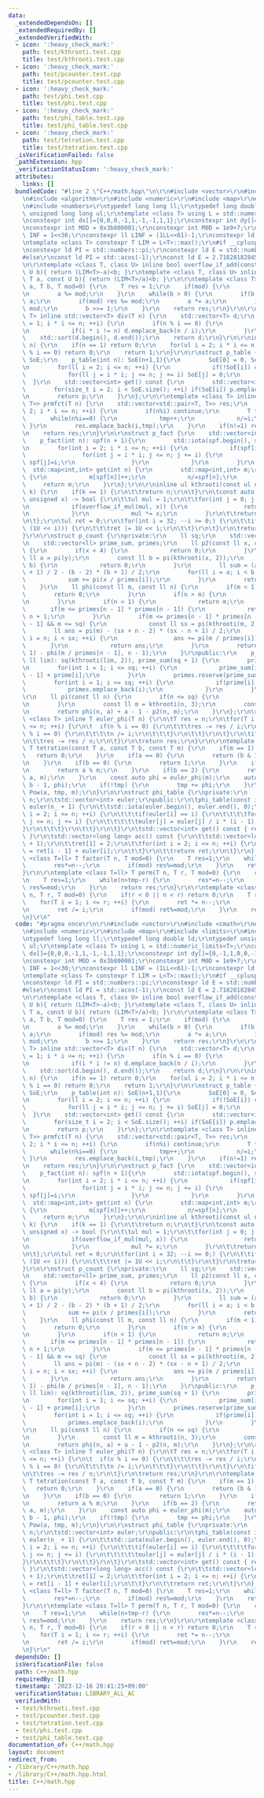 ```yaml
---
data:
  _extendedDependsOn: []
  _extendedRequiredBy: []
  _extendedVerifiedWith:
  - icon: ':heavy_check_mark:'
    path: test/kthrooti.test.cpp
    title: test/kthrooti.test.cpp
  - icon: ':heavy_check_mark:'
    path: test/pcounter.test.cpp
    title: test/pcounter.test.cpp
  - icon: ':heavy_check_mark:'
    path: test/phi.test.cpp
    title: test/phi.test.cpp
  - icon: ':heavy_check_mark:'
    path: test/phi_table.test.cpp
    title: test/phi_table.test.cpp
  - icon: ':heavy_check_mark:'
    path: test/tetration.test.cpp
    title: test/tetration.test.cpp
  _isVerificationFailed: false
  _pathExtension: hpp
  _verificationStatusIcon: ':heavy_check_mark:'
  attributes:
    links: []
  bundledCode: "#line 2 \"C++/math.hpp\"\n\r\n#include <vector>\r\n#include <cmath>\r\
    \n#include <algorithm>\r\n#include <numeric>\r\n#include <map>\r\n#include <limits>\r\
    \n#include <numbers>\r\ntypedef long long ll;\r\ntypedef long double ld;\r\ntypedef\
    \ unsigned long long ul;\r\ntemplate <class T> using L = std::numeric_limits<T>;\r\
    \nconstexpr int dx[]={0,0,0,-1,1,-1,-1,1,1};\r\nconstexpr int dy[]={0,-1,1,0,0,-1,1,-1,1};\r\
    \nconstexpr int MOD = 0x3b800001;\r\nconstexpr int M0D = 1e9+7;\r\nconstexpr int\
    \ INF = 1<<30;\r\nconstexpr ll LINF = (1LL<<61)-1;\r\nconstexpr ld DINF = L<ld>::infinity();\r\
    \ntemplate <class T> constexpr T LIM = L<T>::max();\r\n#if __cplusplus >= 202100L\r\
    \nconstexpr ld PI = std::numbers::pi;\r\nconstexpr ld E = std::numbers::e;\r\n\
    #else\r\nconst ld PI = std::acos(-1);\r\nconst ld E = 2.718281828459045;\r\n#endif\r\
    \n\r\ntemplate <class T, class U> inline bool overflow_if_add(const T a, const\
    \ U b){ return (LIM<T>-a)<b; }\r\ntemplate <class T, class U> inline bool overflow_if_mul(const\
    \ T a, const U b){ return (LIM<T>/a)<b; }\r\n\r\ntemplate <class T> inline T Pow(T\
    \ a, T b, T mod=0) {\r\n    T res = 1;\r\n    if(mod) {\r\n        res %= mod;\r\
    \n        a %= mod;\r\n    }\r\n    while(b > 0) {\r\n        if(b & 1) res *=\
    \ a;\r\n        if(mod) res %= mod;\r\n        a *= a;\r\n        if(mod) a %=\
    \ mod;\r\n        b >>= 1;\r\n    }\r\n    return res;\r\n}\r\n\r\ntemplate <class\
    \ T> inline std::vector<T> div(T n) {\r\n    std::vector<T> d;\r\n    for(ll i\
    \ = 1; i * i <= n; ++i) {\r\n        if(n % i == 0) {\r\n            d.emplace_back(i);\r\
    \n            if(i * i != n) d.emplace_back(n / i);\r\n        }\r\n    }\r\n\
    \    std::sort(d.begin(), d.end());\r\n    return d;\r\n}\r\n\r\ninline bool is_prime(ul\
    \ n) {\r\n    if(n == 1) return 0;\r\n    for(ul i = 2; i * i <= n; ++i) if(n\
    \ % i == 0) return 0;\r\n    return 1;\r\n}\r\n\r\nstruct p_table {\r\n    std::vector<bool>\
    \ SoE;\r\n    p_table(int n): SoE(n+1,1){\r\n        SoE[0] = 0, SoE[1] = 0;\r\
    \n        for(ll i = 2; i <= n; ++i) {\r\n            if(!SoE[i]) continue;\r\n\
    \            for(ll j = i * i; j <= n; j += i) SoE[j] = 0;\r\n        }\r\n  \
    \  }\r\n    std::vector<int> get() const {\r\n        std::vector<int> p;\r\n\
    \        for(size_t i = 2; i < SoE.size(); ++i) if(SoE[i]) p.emplace_back(i);\r\
    \n        return p;\r\n    }\r\n};\r\n\r\ntemplate <class T> inline std::vector<std::pair<T,\
    \ T>> prmfct(T n) {\r\n    std::vector<std::pair<T, T>> res;\r\n    for(T i =\
    \ 2; i * i <= n; ++i) {\r\n        if(n%i) continue;\r\n        T tmp=0;\r\n \
    \       while(n%i==0) {\r\n            tmp++;\r\n            n/=i;\r\n       \
    \ }\r\n        res.emplace_back(i,tmp);\r\n    }\r\n    if(n!=1) res.emplace_back(n,1);\r\
    \n    return res;\r\n}\r\n\r\nstruct p_fact {\r\n    std::vector<int> spf;\r\n\
    \    p_fact(int n): spf(n + 1){\r\n        std::iota(spf.begin(), spf.end() ,0);\r\
    \n        for(int i = 2; i * i <= n; ++i) {\r\n            if(spf[i]==i) {\r\n\
    \                for(int j = i * i; j <= n; j += i) {\r\n                    if(spf[j]==j)\
    \ spf[j]=i;\r\n                }\r\n            }\r\n        }\r\n    }\r\n  \
    \  std::map<int,int> get(int n) {\r\n        std::map<int,int> m;\r\n        while(n!=1)\
    \ {\r\n            m[spf[n]]++;\r\n            n/=spf[n];\r\n        }\r\n   \
    \     return m;\r\n    }\r\n};\r\n\r\ninline ul kthrooti(const ul n, const int\
    \ k) {\r\n    if(k == 1) {\r\n\t\treturn n;\r\n\t}\r\n\tconst auto chk = [&](const\
    \ unsigned x) -> bool {\r\n\t\tul mul = 1;\r\n\t\tfor(int j = 0; j < k; ++j) {\r\
    \n            if(overflow_if_mul(mul, x)) {\r\n                return false;\r\
    \n            }\r\n            mul *= x;\r\n        }\r\n\t\treturn mul <= n;\r\
    \n\t};\r\n\tul ret = 0;\r\n\tfor(int i = 32; --i >= 0;) {\r\n\t\tif(chk(ret |\
    \ (1U << i))) {\r\n\t\t\tret |= 1U << i;\r\n\t\t}\r\n\t}\r\n\treturn ret;\r\n\
    }\r\n\r\nstruct p_count {\r\nprivate:\r\n    ll sq;\r\n    std::vector<bool> prime;\r\
    \n    std::vector<ll> prime_sum, primes;\r\n    ll p2(const ll x, const ll y)\
    \ {\r\n        if(x < 4) {\r\n            return 0;\r\n        }\r\n        const\
    \ ll a = pi(y);\r\n        const ll b = pi(kthrooti(x, 2));\r\n        if(a >=\
    \ b) {\r\n            return 0;\r\n        }\r\n        ll sum = (a - 2) * (a\
    \ + 1) / 2 - (b - 2) * (b + 1) / 2;\r\n        for(ll i = a; i < b; ++i) {\r\n\
    \            sum += pi(x / primes[i]);\r\n        }\r\n        return sum;\r\n\
    \    }\r\n    ll phi(const ll m, const ll n) {\r\n        if(m < 1) {\r\n    \
    \        return 0;\r\n        }\r\n        if(n > m) {\r\n            return 1;\r\
    \n        }\r\n        if(n < 1) {\r\n            return m;\r\n        }\r\n \
    \       if(m <= primes[n - 1] * primes[n - 1]) {\r\n            return pi(m) -\
    \ n + 1;\r\n        }\r\n        if(m <= primes[n - 1] * primes[n - 1] * primes[n\
    \ - 1] && m <= sq) {\r\n            const ll sx = pi(kthrooti(m, 2));\r\n    \
    \        ll ans = pi(m) - (sx + n - 2) * (sx - n + 1) / 2;\r\n            for(ll\
    \ i = n; i < sx; ++i) {\r\n                ans += pi(m / primes[i]);\r\n     \
    \       }\r\n            return ans;\r\n        }\r\n        return phi(m, n -\
    \ 1) - phi(m / primes[n - 1], n - 1);\r\n    }\r\npublic:\r\n    p_count(const\
    \ ll lim): sq(kthrooti(lim, 2)), prime_sum(sq + 1) {\r\n        prime = p_table(sq).SoE;\r\
    \n        for(int i = 1; i <= sq; ++i) {\r\n            prime_sum[i] = prime_sum[i\
    \ - 1] + prime[i];\r\n        }\r\n        primes.reserve(prime_sum[sq]);\r\n\
    \        for(int i = 1; i <= sq; ++i) {\r\n            if(prime[i]) {\r\n    \
    \            primes.emplace_back(i);\r\n            }\r\n        }\r\n    }\r\n\
    \r\n    ll pi(const ll n) {\r\n        if(n <= sq) {\r\n            return prime_sum[n];\r\
    \n        }\r\n        const ll m = kthrooti(n, 3);\r\n        const ll a = pi(m);\r\
    \n        return phi(n, a) + a - 1 - p2(n, m);\r\n    }\r\n};\r\n\r\ntemplate\
    \ <class T> inline T euler_phi(T n) {\r\n\tT res = n;\r\n\tfor(T i = 2; i * i\
    \ <= n; ++i) {\r\n\t  if(n % i == 0) {\r\n\t\t\tres -= res / i;\r\n\t\t\twhile(n\
    \ % i == 0) {\r\n\t\t\t\tn /= i;\r\n\t\t\t}\r\n\t\t}\r\n\t}\r\n\tif(n > 1) {\r\
    \n\t\tres -= res / n;\r\n\t}\r\n\treturn res;\r\n}\r\n\r\ntemplate <class T> inline\
    \ T tetration(const T a, const T b, const T m) {\r\n    if(m == 1) {\r\n     \
    \   return 0;\r\n    }\r\n    if(a == 0) {\r\n        return (b & 1) ? 0 : 1;\r\
    \n    }\r\n    if(b == 0) {\r\n        return 1;\r\n    }\r\n    if(b == 1) {\r\
    \n        return a % m;\r\n    }\r\n    if(b == 2) {\r\n        return Pow(a,\
    \ a, m);\r\n    }\r\n    const auto phi = euler_phi(m);\r\n    auto tmp = tetration(a,\
    \ b - 1, phi);\r\n    if(!tmp) {\r\n        tmp += phi;\r\n    }\r\n    return\
    \ Pow(a, tmp, m);\r\n}\r\n\r\nstruct phi_table {\r\nprivate:\r\n    const int\
    \ n;\r\n\tstd::vector<int> euler;\r\npublic:\r\n\tphi_table(const int n_): n(n_),\
    \ euler(n_ + 1) {\r\n\t\tstd::iota(euler.begin(), euler.end(), 0);\r\n\t\tfor(int\
    \ i = 2; i <= n; ++i) {\r\n\t\t\tif(euler[i] == i) {\r\n\t\t\t\tfor(int j = i;\
    \ j <= n; j += i) {\r\n\t\t\t\t\teuler[j] = euler[j] / i * (i - 1);\r\n\t\t\t\t\
    }\r\n\t\t\t}\r\n\t\t}\r\n\t}\r\n\tstd::vector<int> get() const { return euler;\
    \ }\r\n\tstd::vector<long long> acc() const {\r\n\t\tstd::vector<long long> ret(n\
    \ + 1);\r\n\t\tret[1] = 2;\r\n\t\tfor(int i = 2; i <= n; ++i) {\r\n\t\t\tret[i]\
    \ = ret[i - 1] + euler[i];\r\n\t\t}\r\n\t\treturn ret;\r\n\t}\r\n};\r\n\r\ntemplate\
    \ <class T=ll> T factor(T n, T mod=0) {\r\n    T res=1;\r\n    while(n>0) {\r\n\
    \        res*=n--;\r\n        if(mod) res%=mod;\r\n    }\r\n    return res;\r\n\
    }\r\n\r\ntemplate <class T=ll> T perm(T n, T r, T mod=0) {\r\n    const T tmp=n;\r\
    \n    T res=1;\r\n    while(n>tmp-r) {\r\n        res*=n--;\r\n        if(mod)\
    \ res%=mod;\r\n    }\r\n    return res;\r\n}\r\n\r\ntemplate <class T=ll> T binom(T\
    \ n, T r, T mod=0) {\r\n    if(r < 0 || n < r) return 0;\r\n    T ret = 1;\r\n\
    \    for(T i = 1; i <= r; ++i) {\r\n        ret *= n--;\r\n        if(mod) ret%=mod;\r\
    \n        ret /= i;\r\n        if(mod) ret%=mod;\r\n    }\r\n    return ret;\r\
    \n}\r\n"
  code: "#pragma once\r\n\r\n#include <vector>\r\n#include <cmath>\r\n#include <algorithm>\r\
    \n#include <numeric>\r\n#include <map>\r\n#include <limits>\r\n#include <numbers>\r\
    \ntypedef long long ll;\r\ntypedef long double ld;\r\ntypedef unsigned long long\
    \ ul;\r\ntemplate <class T> using L = std::numeric_limits<T>;\r\nconstexpr int\
    \ dx[]={0,0,0,-1,1,-1,-1,1,1};\r\nconstexpr int dy[]={0,-1,1,0,0,-1,1,-1,1};\r\
    \nconstexpr int MOD = 0x3b800001;\r\nconstexpr int M0D = 1e9+7;\r\nconstexpr int\
    \ INF = 1<<30;\r\nconstexpr ll LINF = (1LL<<61)-1;\r\nconstexpr ld DINF = L<ld>::infinity();\r\
    \ntemplate <class T> constexpr T LIM = L<T>::max();\r\n#if __cplusplus >= 202100L\r\
    \nconstexpr ld PI = std::numbers::pi;\r\nconstexpr ld E = std::numbers::e;\r\n\
    #else\r\nconst ld PI = std::acos(-1);\r\nconst ld E = 2.718281828459045;\r\n#endif\r\
    \n\r\ntemplate <class T, class U> inline bool overflow_if_add(const T a, const\
    \ U b){ return (LIM<T>-a)<b; }\r\ntemplate <class T, class U> inline bool overflow_if_mul(const\
    \ T a, const U b){ return (LIM<T>/a)<b; }\r\n\r\ntemplate <class T> inline T Pow(T\
    \ a, T b, T mod=0) {\r\n    T res = 1;\r\n    if(mod) {\r\n        res %= mod;\r\
    \n        a %= mod;\r\n    }\r\n    while(b > 0) {\r\n        if(b & 1) res *=\
    \ a;\r\n        if(mod) res %= mod;\r\n        a *= a;\r\n        if(mod) a %=\
    \ mod;\r\n        b >>= 1;\r\n    }\r\n    return res;\r\n}\r\n\r\ntemplate <class\
    \ T> inline std::vector<T> div(T n) {\r\n    std::vector<T> d;\r\n    for(ll i\
    \ = 1; i * i <= n; ++i) {\r\n        if(n % i == 0) {\r\n            d.emplace_back(i);\r\
    \n            if(i * i != n) d.emplace_back(n / i);\r\n        }\r\n    }\r\n\
    \    std::sort(d.begin(), d.end());\r\n    return d;\r\n}\r\n\r\ninline bool is_prime(ul\
    \ n) {\r\n    if(n == 1) return 0;\r\n    for(ul i = 2; i * i <= n; ++i) if(n\
    \ % i == 0) return 0;\r\n    return 1;\r\n}\r\n\r\nstruct p_table {\r\n    std::vector<bool>\
    \ SoE;\r\n    p_table(int n): SoE(n+1,1){\r\n        SoE[0] = 0, SoE[1] = 0;\r\
    \n        for(ll i = 2; i <= n; ++i) {\r\n            if(!SoE[i]) continue;\r\n\
    \            for(ll j = i * i; j <= n; j += i) SoE[j] = 0;\r\n        }\r\n  \
    \  }\r\n    std::vector<int> get() const {\r\n        std::vector<int> p;\r\n\
    \        for(size_t i = 2; i < SoE.size(); ++i) if(SoE[i]) p.emplace_back(i);\r\
    \n        return p;\r\n    }\r\n};\r\n\r\ntemplate <class T> inline std::vector<std::pair<T,\
    \ T>> prmfct(T n) {\r\n    std::vector<std::pair<T, T>> res;\r\n    for(T i =\
    \ 2; i * i <= n; ++i) {\r\n        if(n%i) continue;\r\n        T tmp=0;\r\n \
    \       while(n%i==0) {\r\n            tmp++;\r\n            n/=i;\r\n       \
    \ }\r\n        res.emplace_back(i,tmp);\r\n    }\r\n    if(n!=1) res.emplace_back(n,1);\r\
    \n    return res;\r\n}\r\n\r\nstruct p_fact {\r\n    std::vector<int> spf;\r\n\
    \    p_fact(int n): spf(n + 1){\r\n        std::iota(spf.begin(), spf.end() ,0);\r\
    \n        for(int i = 2; i * i <= n; ++i) {\r\n            if(spf[i]==i) {\r\n\
    \                for(int j = i * i; j <= n; j += i) {\r\n                    if(spf[j]==j)\
    \ spf[j]=i;\r\n                }\r\n            }\r\n        }\r\n    }\r\n  \
    \  std::map<int,int> get(int n) {\r\n        std::map<int,int> m;\r\n        while(n!=1)\
    \ {\r\n            m[spf[n]]++;\r\n            n/=spf[n];\r\n        }\r\n   \
    \     return m;\r\n    }\r\n};\r\n\r\ninline ul kthrooti(const ul n, const int\
    \ k) {\r\n    if(k == 1) {\r\n\t\treturn n;\r\n\t}\r\n\tconst auto chk = [&](const\
    \ unsigned x) -> bool {\r\n\t\tul mul = 1;\r\n\t\tfor(int j = 0; j < k; ++j) {\r\
    \n            if(overflow_if_mul(mul, x)) {\r\n                return false;\r\
    \n            }\r\n            mul *= x;\r\n        }\r\n\t\treturn mul <= n;\r\
    \n\t};\r\n\tul ret = 0;\r\n\tfor(int i = 32; --i >= 0;) {\r\n\t\tif(chk(ret |\
    \ (1U << i))) {\r\n\t\t\tret |= 1U << i;\r\n\t\t}\r\n\t}\r\n\treturn ret;\r\n\
    }\r\n\r\nstruct p_count {\r\nprivate:\r\n    ll sq;\r\n    std::vector<bool> prime;\r\
    \n    std::vector<ll> prime_sum, primes;\r\n    ll p2(const ll x, const ll y)\
    \ {\r\n        if(x < 4) {\r\n            return 0;\r\n        }\r\n        const\
    \ ll a = pi(y);\r\n        const ll b = pi(kthrooti(x, 2));\r\n        if(a >=\
    \ b) {\r\n            return 0;\r\n        }\r\n        ll sum = (a - 2) * (a\
    \ + 1) / 2 - (b - 2) * (b + 1) / 2;\r\n        for(ll i = a; i < b; ++i) {\r\n\
    \            sum += pi(x / primes[i]);\r\n        }\r\n        return sum;\r\n\
    \    }\r\n    ll phi(const ll m, const ll n) {\r\n        if(m < 1) {\r\n    \
    \        return 0;\r\n        }\r\n        if(n > m) {\r\n            return 1;\r\
    \n        }\r\n        if(n < 1) {\r\n            return m;\r\n        }\r\n \
    \       if(m <= primes[n - 1] * primes[n - 1]) {\r\n            return pi(m) -\
    \ n + 1;\r\n        }\r\n        if(m <= primes[n - 1] * primes[n - 1] * primes[n\
    \ - 1] && m <= sq) {\r\n            const ll sx = pi(kthrooti(m, 2));\r\n    \
    \        ll ans = pi(m) - (sx + n - 2) * (sx - n + 1) / 2;\r\n            for(ll\
    \ i = n; i < sx; ++i) {\r\n                ans += pi(m / primes[i]);\r\n     \
    \       }\r\n            return ans;\r\n        }\r\n        return phi(m, n -\
    \ 1) - phi(m / primes[n - 1], n - 1);\r\n    }\r\npublic:\r\n    p_count(const\
    \ ll lim): sq(kthrooti(lim, 2)), prime_sum(sq + 1) {\r\n        prime = p_table(sq).SoE;\r\
    \n        for(int i = 1; i <= sq; ++i) {\r\n            prime_sum[i] = prime_sum[i\
    \ - 1] + prime[i];\r\n        }\r\n        primes.reserve(prime_sum[sq]);\r\n\
    \        for(int i = 1; i <= sq; ++i) {\r\n            if(prime[i]) {\r\n    \
    \            primes.emplace_back(i);\r\n            }\r\n        }\r\n    }\r\n\
    \r\n    ll pi(const ll n) {\r\n        if(n <= sq) {\r\n            return prime_sum[n];\r\
    \n        }\r\n        const ll m = kthrooti(n, 3);\r\n        const ll a = pi(m);\r\
    \n        return phi(n, a) + a - 1 - p2(n, m);\r\n    }\r\n};\r\n\r\ntemplate\
    \ <class T> inline T euler_phi(T n) {\r\n\tT res = n;\r\n\tfor(T i = 2; i * i\
    \ <= n; ++i) {\r\n\t  if(n % i == 0) {\r\n\t\t\tres -= res / i;\r\n\t\t\twhile(n\
    \ % i == 0) {\r\n\t\t\t\tn /= i;\r\n\t\t\t}\r\n\t\t}\r\n\t}\r\n\tif(n > 1) {\r\
    \n\t\tres -= res / n;\r\n\t}\r\n\treturn res;\r\n}\r\n\r\ntemplate <class T> inline\
    \ T tetration(const T a, const T b, const T m) {\r\n    if(m == 1) {\r\n     \
    \   return 0;\r\n    }\r\n    if(a == 0) {\r\n        return (b & 1) ? 0 : 1;\r\
    \n    }\r\n    if(b == 0) {\r\n        return 1;\r\n    }\r\n    if(b == 1) {\r\
    \n        return a % m;\r\n    }\r\n    if(b == 2) {\r\n        return Pow(a,\
    \ a, m);\r\n    }\r\n    const auto phi = euler_phi(m);\r\n    auto tmp = tetration(a,\
    \ b - 1, phi);\r\n    if(!tmp) {\r\n        tmp += phi;\r\n    }\r\n    return\
    \ Pow(a, tmp, m);\r\n}\r\n\r\nstruct phi_table {\r\nprivate:\r\n    const int\
    \ n;\r\n\tstd::vector<int> euler;\r\npublic:\r\n\tphi_table(const int n_): n(n_),\
    \ euler(n_ + 1) {\r\n\t\tstd::iota(euler.begin(), euler.end(), 0);\r\n\t\tfor(int\
    \ i = 2; i <= n; ++i) {\r\n\t\t\tif(euler[i] == i) {\r\n\t\t\t\tfor(int j = i;\
    \ j <= n; j += i) {\r\n\t\t\t\t\teuler[j] = euler[j] / i * (i - 1);\r\n\t\t\t\t\
    }\r\n\t\t\t}\r\n\t\t}\r\n\t}\r\n\tstd::vector<int> get() const { return euler;\
    \ }\r\n\tstd::vector<long long> acc() const {\r\n\t\tstd::vector<long long> ret(n\
    \ + 1);\r\n\t\tret[1] = 2;\r\n\t\tfor(int i = 2; i <= n; ++i) {\r\n\t\t\tret[i]\
    \ = ret[i - 1] + euler[i];\r\n\t\t}\r\n\t\treturn ret;\r\n\t}\r\n};\r\n\r\ntemplate\
    \ <class T=ll> T factor(T n, T mod=0) {\r\n    T res=1;\r\n    while(n>0) {\r\n\
    \        res*=n--;\r\n        if(mod) res%=mod;\r\n    }\r\n    return res;\r\n\
    }\r\n\r\ntemplate <class T=ll> T perm(T n, T r, T mod=0) {\r\n    const T tmp=n;\r\
    \n    T res=1;\r\n    while(n>tmp-r) {\r\n        res*=n--;\r\n        if(mod)\
    \ res%=mod;\r\n    }\r\n    return res;\r\n}\r\n\r\ntemplate <class T=ll> T binom(T\
    \ n, T r, T mod=0) {\r\n    if(r < 0 || n < r) return 0;\r\n    T ret = 1;\r\n\
    \    for(T i = 1; i <= r; ++i) {\r\n        ret *= n--;\r\n        if(mod) ret%=mod;\r\
    \n        ret /= i;\r\n        if(mod) ret%=mod;\r\n    }\r\n    return ret;\r\
    \n}\r\n"
  dependsOn: []
  isVerificationFile: false
  path: C++/math.hpp
  requiredBy: []
  timestamp: '2023-12-16 20:41:25+09:00'
  verificationStatus: LIBRARY_ALL_AC
  verifiedWith:
  - test/kthrooti.test.cpp
  - test/pcounter.test.cpp
  - test/tetration.test.cpp
  - test/phi.test.cpp
  - test/phi_table.test.cpp
documentation_of: C++/math.hpp
layout: document
redirect_from:
- /library/C++/math.hpp
- /library/C++/math.hpp.html
title: C++/math.hpp
---
```


